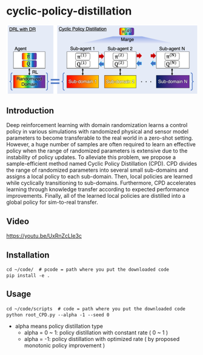 # cyclic-policy-distillation
![CPD](fig/cpd_architecture.png "Overview of CPD")

## Introduction
Deep reinforcement learning with domain randomization learns a control policy in various simulations with randomized physical and sensor model parameters to become transferable to the real world in a zero-shot setting. 
However, a huge number of samples are often required to learn an effective policy when the range of randomized parameters is extensive due to the instability of policy updates. 
To alleviate this problem, we propose a sample-efficient method named Cyclic Policy Distillation (CPD). 
CPD divides the range of randomized parameters into several small sub-domains and assigns a local policy to each sub-domain. 
Then, local policies are learned while cyclically transitioning to sub-domains. Furthermore, CPD accelerates learning through knowledge transfer according to expected performance improvements. 
Finally, all of the learned local policies are distilled into a global policy for sim-to-real transfer. 

## Video
https://youtu.be/UxRnZcLIe3c

## Installation
```
cd ~/code/  # pcode = path where you put the downloaded code
pip install -e .
```

## Usage
```
cd ~/code/scripts  # code = path where you put the downloaded code
python root_CPD.py --alpha -1 --seed 0
```
- alpha means policy distillation type
  - alpha = 0 ~ 1: policy distillation with constant rate ( 0 ~ 1 )
  - alpha = -1: policy distillation with optimized rate ( by proposed monotonic policy improvement )



